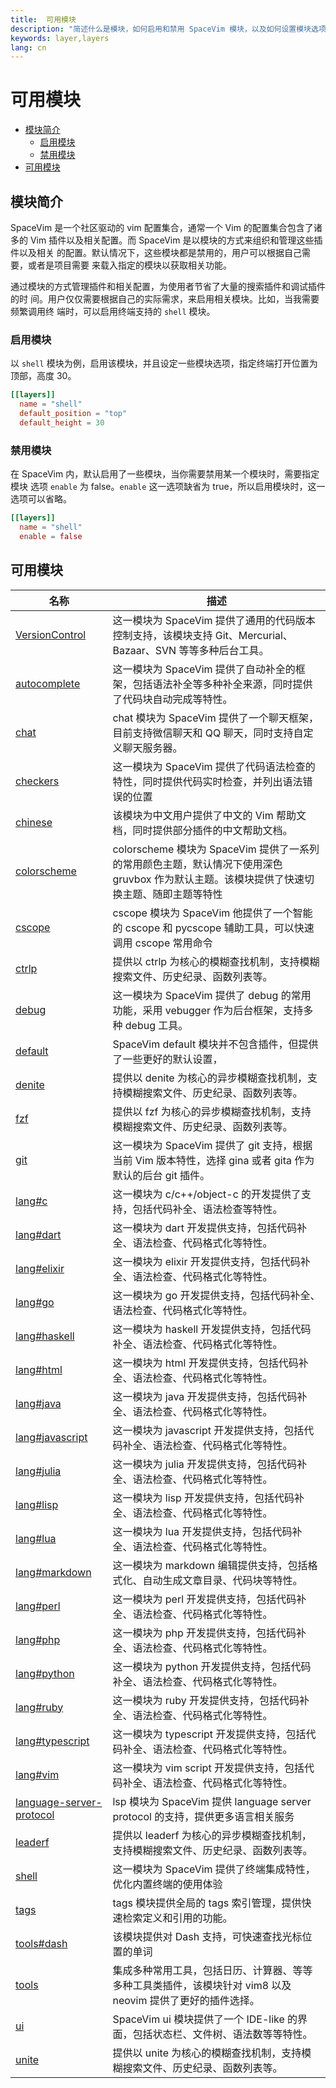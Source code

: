 ```yaml
---
title:  可用模块
description: "简述什么是模块，如何启用和禁用 SpaceVim 模块，以及如何设置模块选项。并罗列出 SpaceVim 中所有内置的模块。"
keywords: layer,layers
lang: cn
---
```


# 可用模块

<!-- vim-markdown-toc GFM -->

- [模块简介](#模块简介)
  - [启用模块](#启用模块)
  - [禁用模块](#禁用模块)
- [可用模块](#可用模块)

<!-- vim-markdown-toc -->

## 模块简介

SpaceVim 是一个社区驱动的 vim 配置集合，通常一个 Vim 的配置集合包含了诸多的
Vim 插件以及相关配置。而 SpaceVim 是以模块的方式来组织和管理这些插件以及相关
的配置。默认情况下，这些模块都是禁用的，用户可以根据自己需要，或者是项目需要
来载入指定的模块以获取相关功能。

通过模块的方式管理插件和相关配置，为使用者节省了大量的搜索插件和调试插件的时
间。用户仅仅需要根据自己的实际需求，来启用相关模块。比如，当我需要频繁调用终
端时，可以启用终端支持的 `shell` 模块。

### 启用模块

以 `shell` 模块为例，启用该模块，并且设定一些模块选项，指定终端打开位置为
顶部，高度 30。

```toml
[[layers]]
  name = "shell"
  default_position = "top"
  default_height = 30
```

### 禁用模块

在 SpaceVim 内，默认启用了一些模块，当你需要禁用某一个模块时，需要指定模块
选项 `enable` 为 false。`enable` 这一选项缺省为 true，所以启用模块时，这一
选项可以省略。

```toml
[[layers]]
  name = "shell"
  enable = false
```

<!-- 更新模块列表 call SpaceVim#dev#layers#updateCn() -->

<!-- SpaceVim layer cn list start -->

## 可用模块

| 名称                                                  | 描述                                                                                                                                      |
| ----------------------------------------------------- | ----------------------------------------------------------------------------------------------------------------------------------------- |
| [VersionControl](VersionControl/)                     | 这一模块为 SpaceVim 提供了通用的代码版本控制支持，该模块支持 Git、Mercurial、Bazaar、SVN 等等多种后台工具。                               |
| [autocomplete](autocomplete/)                         | 这一模块为 SpaceVim 提供了自动补全的框架，包括语法补全等多种补全来源，同时提供了代码块自动完成等特性。                                    |
| [chat](chat/)                                         | chat 模块为 SpaceVim 提供了一个聊天框架，目前支持微信聊天和 QQ 聊天，同时支持自定义聊天服务器。                                           |
| [checkers](checkers/)                                 | 这一模块为 SpaceVim 提供了代码语法检查的特性，同时提供代码实时检查，并列出语法错误的位置                                                  |
| [chinese](chinese/)                                   | 该模块为中文用户提供了中文的 Vim 帮助文档，同时提供部分插件的中文帮助文档。                                                               |
| [colorscheme](colorscheme/)                           | colorscheme 模块为 SpaceVim 提供了一系列的常用颜色主题，默认情况下使用深色 gruvbox 作为默认主题。该模块提供了快速切换主题、随即主题等特性 |
| [cscope](cscope/)                                     | cscope 模块为 SpaceVim 他提供了一个智能的 cscope 和 pycscope 辅助工具，可以快速调用 cscope 常用命令                                       |
| [ctrlp](ctrlp/)                                       | 提供以 ctrlp 为核心的模糊查找机制，支持模糊搜索文件、历史纪录、函数列表等。                                                               |
| [debug](debug/)                                       | 这一模块为 SpaceVim 提供了 debug 的常用功能，采用 vebugger 作为后台框架，支持多种 debug 工具。                                            |
| [default](default/)                                   | SpaceVim default 模块并不包含插件，但提供了一些更好的默认设置，                                                                           |
| [denite](denite/)                                     | 提供以 denite 为核心的异步模糊查找机制，支持模糊搜索文件、历史纪录、函数列表等。                                                          |
| [fzf](fzf/)                                           | 提供以 fzf 为核心的异步模糊查找机制，支持模糊搜索文件、历史纪录、函数列表等。                                                             |
| [git](git/)                                           | 这一模块为 SpaceVim 提供了 git 支持，根据当前 Vim 版本特性，选择 gina 或者 gita 作为默认的后台 git 插件。                                 |
| [lang#c](lang/c/)                                     | 这一模块为 c/c++/object-c 的开发提供了支持，包括代码补全、语法检查等特性。                                                                |
| [lang#dart](lang/dart/)                               | 这一模块为 dart 开发提供支持，包括代码补全、语法检查、代码格式化等特性。                                                                  |
| [lang#elixir](lang/elixir/)                           | 这一模块为 elixir 开发提供支持，包括代码补全、语法检查、代码格式化等特性。                                                                |
| [lang#go](lang/go/)                                   | 这一模块为 go 开发提供支持，包括代码补全、语法检查、代码格式化等特性。                                                                    |
| [lang#haskell](lang/haskell/)                         | 这一模块为 haskell 开发提供支持，包括代码补全、语法检查、代码格式化等特性。                                                               |
| [lang#html](lang/html/)                               | 这一模块为 html 开发提供支持，包括代码补全、语法检查、代码格式化等特性。                                                                  |
| [lang#java](lang/java/)                               | 这一模块为 java 开发提供支持，包括代码补全、语法检查、代码格式化等特性。                                                                  |
| [lang#javascript](lang/javascript/)                   | 这一模块为 javascript 开发提供支持，包括代码补全、语法检查、代码格式化等特性。                                                            |
| [lang#julia](lang/julia/)                             | 这一模块为 julia 开发提供支持，包括代码补全、语法检查、代码格式化等特性。                                                                 |
| [lang#lisp](lang/lisp/)                               | 这一模块为 lisp 开发提供支持，包括代码补全、语法检查、代码格式化等特性。                                                                  |
| [lang#lua](lang/lua/)                                 | 这一模块为 lua 开发提供支持，包括代码补全、语法检查、代码格式化等特性。                                                                   |
| [lang#markdown](lang/markdown/)                       | 这一模块为 markdown 编辑提供支持，包括格式化、自动生成文章目录、代码块等特性。                                                            |
| [lang#perl](lang/perl/)                               | 这一模块为 perl 开发提供支持，包括代码补全、语法检查、代码格式化等特性。                                                                  |
| [lang#php](lang/php/)                                 | 这一模块为 php 开发提供支持，包括代码补全、语法检查、代码格式化等特性。                                                                   |
| [lang#python](lang/python/)                           | 这一模块为 python 开发提供支持，包括代码补全、语法检查、代码格式化等特性。                                                                |
| [lang#ruby](lang/ruby/)                               | 这一模块为 ruby 开发提供支持，包括代码补全、语法检查、代码格式化等特性。                                                                  |
| [lang#typescript](lang/typescript/)                   | 这一模块为 typescript 开发提供支持，包括代码补全、语法检查、代码格式化等特性。                                                            |
| [lang#vim](lang/vim/)                                 | 这一模块为 vim script 开发提供支持，包括代码补全、语法检查、代码格式化等特性。                                                            |
| [language-server-protocol](language-server-protocol/) | lsp 模块为 SpaceVim 提供 language server protocol 的支持，提供更多语言相关服务                                                            |
| [leaderf](leaderf/)                                   | 提供以 leaderf 为核心的异步模糊查找机制，支持模糊搜索文件、历史纪录、函数列表等。                                                         |
| [shell](shell/)                                       | 这一模块为 SpaceVim 提供了终端集成特性，优化内置终端的使用体验                                                                            |
| [tags](tags/)                                         | tags 模块提供全局的 tags 索引管理，提供快速检索定义和引用的功能。                                                                         |
| [tools#dash](tools/dash/)                             | 该模块提供对 Dash 支持，可快速查找光标位置的单词                                                                                          |
| [tools](tools/)                                       | 集成多种常用工具，包括日历、计算器、等等多种工具类插件，该模块针对 vim8 以及 neovim 提供了更好的插件选择。                                |
| [ui](ui/)                                             | SpaceVim ui 模块提供了一个 IDE-like 的界面，包括状态栏、文件树、语法数等等特性。                                                          |
| [unite](unite/)                                       | 提供以 unite 为核心的模糊查找机制，支持模糊搜索文件、历史纪录、函数列表等。                                                               |

<!-- SpaceVim layer cn list end -->

<!-- vim:set nowrap: -->

